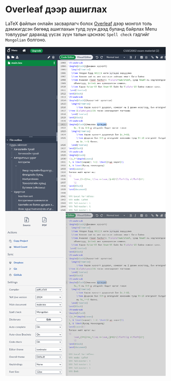 # Overleaf дээр ашиглах

LaTeX файлын онлайн засварлагч болох [Overleaf](https://www.overleaf.com/) дээр монгол толь дэмжигдсэн бөгөөд ашиглахын тулд зүүн дээд буланд байрлах Menu товлуурыг дарахад үүсэх зүүн талын цэснээс `Spell check` гэдгийг `Mongolian` болгоно.

![Overleaf-menu-button](images/overleaf-1.png)\
![Overleaf-menu](images/overleaf-2.png)
